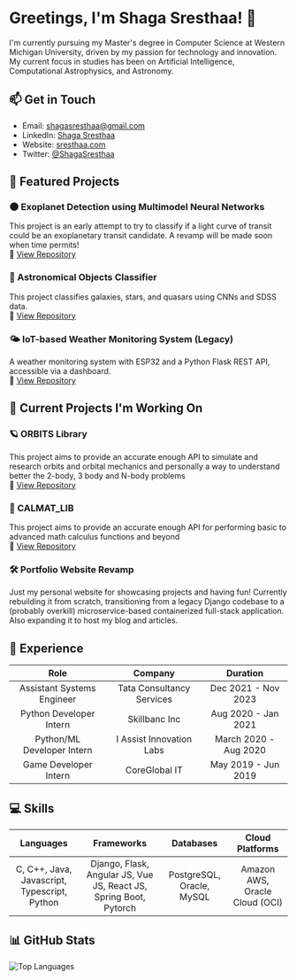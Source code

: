 # Greetings, I'm Shaga Sresthaa! 👋

I'm currently pursuing my Master's degree in Computer Science at Western Michigan University, driven by my passion for technology and innovation. My current focus in studies has been on Artificial Intelligence, Computational Astrophysics, and Astronomy.

## 📫 Get in Touch

- Email: [shagasresthaa@gmail.com](mailto:shagasresthaa@gmail.com)
- LinkedIn: [Shaga Sresthaa](https://www.linkedin.com/in/sresthaa-shaga-a5329b154)
- Website: [sresthaa.com](https://www.sresthaa.com)
- Twitter: [@ShagaSresthaa](https://twitter.com/ShagaSresthaa)

## 🌟 Featured Projects

### 🌑 Exoplanet Detection using Multimodel Neural Networks
This project is an early attempt to try to classify if a light curve of transit could be an exoplanetary transit candidate. A revamp will be made soon when time permits!   
🔗 [View Repository](https://github.com/Shagasresthaa/ExoplanetDetectionNetwork)

### 🌌 Astronomical Objects Classifier
This project classifies galaxies, stars, and quasars using CNNs and SDSS data.  
🔗 [View Repository](https://github.com/Shagasresthaa/AstronomicalObjectsClassifier)

### 🌤 IoT-based Weather Monitoring System (Legacy)
A weather monitoring system with ESP32 and a Python Flask REST API, accessible via a dashboard.  
🔗 [View Repository](https://github.com/Shagasresthaa/IoT-based-Weather-Monitoring-System/tree/legacy)

## 🌟 Current Projects I'm Working On

### 🪐 ORBITS Library
This project aims to provide an accurate enough API to simulate and research orbits and orbital mechanics and personally a way to understand better the 2-body, 3 body and N-body problems   
🔗 [View Repository](https://github.com/Shagasresthaa/ORBITS_Library)

### 📐 CALMAT_LIB
This project aims to provide an accurate enough API for performing basic to advanced math calculus functions and beyond   
🔗 [View Repository](https://github.com/Shagasresthaa/CALMAT_LIB)

### 🛠️ Portfolio Website Revamp
Just my personal website for showcasing projects and having fun! Currently rebuilding it from scratch, transitioning from a legacy Django codebase to a (probably overkill) microservice-based containerized full-stack application. Also expanding it to host my blog and articles.  

## 💼 Experience

| Role | Company | Duration |
|:------:|:---------:|:----------:|
| Assistant Systems Engineer | Tata Consultancy Services | Dec 2021 - Nov 2023 |
| Python Developer Intern | Skillbanc Inc | Aug 2020 - Jan 2021 |
| Python/ML Developer Intern | I Assist Innovation Labs | March 2020 - Aug 2020 |
| Game Developer Intern | CoreGlobal IT | May 2019 - Jun 2019 |

## 💻 Skills

| Languages | Frameworks | Databases | Cloud Platforms |
|:---------:|:----------:|:---------:|:---------------:|
| C, C++, Java, Javascript, Typescript, Python | Django, Flask, Angular JS, Vue JS, React JS, Spring Boot, Pytorch | PostgreSQL, Oracle, MySQL | Amazon AWS, Oracle Cloud (OCI) |

## 📊 GitHub Stats

![Top Languages](https://github-readme-stats.vercel.app/api/top-langs/?username=Shagasresthaa&layout=compact&hide=jupyter%20notebook,HTML,css)
